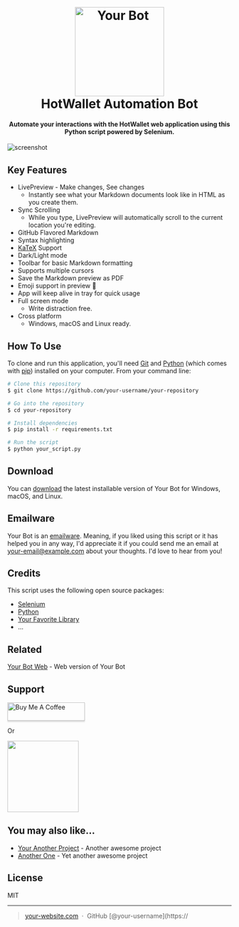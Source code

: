 
<h1 align="center">
  <br>
  <a href="https://github.com/your-username/your-repository"><img src="https://static.herewallet.app/intro.35bf1b5e.png" alt="Your Bot" width="200"></a>
  <br>
  HotWallet Automation Bot
  <br>
</h1>

<h4 align="center">Automate your interactions with the HotWallet web application using this Python script powered by Selenium.</h4>


![screenshot](https://ibb.co/y6qSHfp)

## Key Features

* LivePreview - Make changes, See changes
  - Instantly see what your Markdown documents look like in HTML as you create them.
* Sync Scrolling
  - While you type, LivePreview will automatically scroll to the current location you're editing.
* GitHub Flavored Markdown  
* Syntax highlighting
* [KaTeX](https://khan.github.io/KaTeX/) Support
* Dark/Light mode
* Toolbar for basic Markdown formatting
* Supports multiple cursors
* Save the Markdown preview as PDF
* Emoji support in preview :tada:
* App will keep alive in tray for quick usage
* Full screen mode
  - Write distraction free.
* Cross platform
  - Windows, macOS and Linux ready.

## How To Use

To clone and run this application, you'll need [Git](https://git-scm.com) and [Python](https://www.python.org/) (which comes with [pip](https://pypi.org/project/pip/)) installed on your computer. From your command line:

```bash
# Clone this repository
$ git clone https://github.com/your-username/your-repository

# Go into the repository
$ cd your-repository

# Install dependencies
$ pip install -r requirements.txt

# Run the script
$ python your_script.py
```

## Download

You can [download](https://github.com/your-username/your-repository/releases/tag/v1.0.0) the latest installable version of Your Bot for Windows, macOS, and Linux.

## Emailware

Your Bot is an [emailware](https://en.wiktionary.org/wiki/emailware). Meaning, if you liked using this script or it has helped you in any way, I'd appreciate it if you could send me an email at <your-email@example.com> about your thoughts. I'd love to hear from you!

## Credits

This script uses the following open source packages:

- [Selenium](https://www.selenium.dev/)
- [Python](https://www.python.org/)
- [Your Favorite Library](https://path/to/your/favorite/library)
- ...

## Related

[Your Bot Web](https://github.com/your-username/your-web) - Web version of Your Bot

## Support

<a href="https://www.buymeacoffee.com/your-username" target="_blank"><img src="https://www.buymeacoffee.com/assets/img/custom_images/purple_img.png" alt="Buy Me A Coffee" style="height: 41px !important;width: 174px !important;box-shadow: 0px 3px 2px 0px rgba(190, 190, 190, 0.5) !important;-webkit-box-shadow: 0px 3px 2px 0px rgba(190, 190, 190, 0.5) !important;" ></a>

<p>Or</p> 

<a href="https://www.patreon.com/your-username">
	<img src="https://c5.patreon.com/external/logo/become_a_patron_button@2x.png" width="160">
</a>

## You may also like...

- [Your Another Project](https://github.com/your-username/your-another-project) - Another awesome project
- [Another One](https://github.com/your-username/another-one) - Yet another awesome project

## License

MIT

---

> [your-website.com](https://www.your-website.com) &nbsp;&middot;&nbsp;
> GitHub [@your-username](https://
